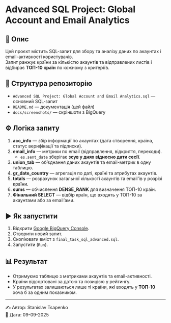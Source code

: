 # Advanced SQL Project: Global Account and Email Analytics

## 📌 Опис
Цей проєкт містить SQL-запит для збору та аналізу даних по акаунтах і email-активності користувачів.  
Запит ранжує країни за кількістю акаунтів та відправлених листів і відбирає **ТОП-10 країн** по кожному з критеріїв.

## 📂 Структура репозиторію
- `Advanced SQL Project: Global Account and Email Analytics.sql` — основний SQL-запит  
- `README.md` — документація (цей файл)    
- `docs/screenshots/` — скріншоти з BigQuery  

## ⚙️ Логіка запиту
1. **acc_info** — збір інформації по акаунтах (дата створення, країна, статус верифікації та підписки).  
2. **email_info** — метрики по email (відправлення, відкриття, переходи).  
   - `es.sent_date` зберігає **зсув у днях відносно дати сесії**.  
3. **union_tab** — об’єднання даних акаунтів та email-метрик в одну таблицю.  
4. **gr_date_country** — агрегація по даті, країні та атрибутах акаунтів.  
5. **totals** — розрахунок загальної кількості акаунтів та email’ів у розрізі країни.  
6. **sums** — обчислення **DENSE_RANK** для визначення ТОП-10 країн.  
7. **Фінальний SELECT** — відбір країн, що входять у ТОП-10 за акаунтами або за email’ами.

## ▶️ Як запустити
1. Відкрити [Google BigQuery Console](https://console.cloud.google.com/bigquery).  
2. Створити новий запит.  
3. Скопіювати вміст з `final_task_sql_advanced.sql`.  
4. Запустити (`Run`).  

## 📊 Результат
- Отримуємо таблицю з метриками акаунтів та email-активності.  
- Країни відсортовані за датою та позицією у рейтингу.  
- У результатах залишаються лише ті країни, які входять у **ТОП-10** хоча б за одним показником.

---

✍️ Автор: Stanislav Tsapenko  
📅 Дата: 09-09-2025
